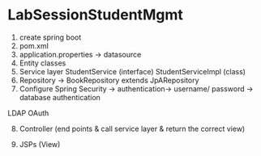 # LabSessionStudentMgmt

1. create spring boot 
2. pom.xml
3. application.properties -> datasource
4. Entity classes
5. Service layer 
StudentService (interface)
StudentServiceImpl (class)
6. Repository -> BookRepository extends JpARepository
7. Configure Spring Security -> authentication-> username/ password -> database authentication

LDAP
OAuth 

8. Controller (end points & call service layer & return the correct view)

9. JSPs (View)

 
